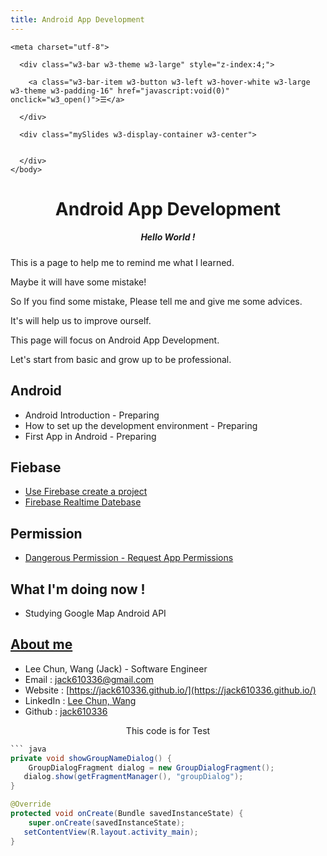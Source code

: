 ```yaml
---
title: Android App Development
---
```


<html>
  <head>
  <!-- Favicon and touch icons -->
<link type="image/x-icon" href="/img/favicon.ico" rel="icon" />
<link type="image/x-icon" href="/img/favicon.ico" rel="shortcut icon" />
<link type="image/x-icon" href="/img/favicon.ico" rel="bookmark" />

<!-- Favicon for Chrome -->
<link rel="icon" type="image/png" href="/img/bookicon.png" />

<!-- Favicon for Safari Web Clips-->
<link rel="apple-touch-icon-precomposed" href="/img/bookicon.png" />
<link rel='apple-touch-icon-precomposed' sizes="76x76" href="/img/bookicon.png" />
<link rel='apple-touch-icon-precomposed' sizes="114x114" href="/img/bookicon.png" />
<link rel='apple-touch-icon-precomposed' sizes="120x120" href="/img/bookicon.png" />
<link rel='apple-touch-icon-precomposed' sizes="144x144" href="/img/bookicon.png" />
<link rel='apple-touch-icon-precomposed' sizes="152x152" href="/img/bookicon.png" />

<!-- Favicon for Win10 Edge -->
<meta name="msapplication-TileImage" content="/img/bookicon.png">
<meta name="msapplication-TileColor" content="#226533">

    <meta charset="utf-8">

  </head>
  <meta name="viewport" content="width=device-width, initial-scale=1">
  <link rel="stylesheet" href="https://www.w3schools.com/w3css/4/w3.css">
  <style>
      .w3-theme {color:#fff !important;background-color:rgb(90, 180, 207) !important}
      .w3-btn {background-color:rgb(90, 180, 207);margin-bottom:4px}
      .w3-code{border-left:4px solid rgb(90, 180, 207)}
      .myMenu {margin-bottom:150px}
      </style>
  <link rel="stylesheet" href="https://cdnjs.cloudflare.com/ajax/libs/font-awesome/4.7.0/css/font-awesome.min.css">
  <body>


      <div class="w3-bar w3-theme w3-large" style="z-index:4;">

        <a class="w3-bar-item w3-button w3-left w3-hover-white w3-large w3-theme w3-padding-16" href="javascript:void(0)" onclick="w3_open()">☰</a>

      </div>

      <div class="mySlides w3-display-container w3-center">


      </div>
    </body>

</html>

# <center>Android App Development</center>
##### <center>Hello World !</center>    




This is a page to help me to remind me what I learned.   

Maybe it will have some mistake!    

So If you find some mistake, Please tell me and give me some advices.

It's will help us to improve ourself.   

This page will focus on Android App Development.    

Let's start from basic and grow up to be professional.   



## Android

  * Android Introduction - Preparing
  * How to set up the development environment - Preparing
  * First App in Android - Preparing

## Fiebase
  * [Use Firebase create a project](/FireBase.md)
  * [Firebase Realtime Datebase](/androidimportfirebase.md)

## Permission
  * [Dangerous Permission - Request App Permissions](/permission.md)

## What I'm doing now !
  * Studying Google Map Android API   

## [About me](/aboutme.md)
  * Lee Chun, Wang (Jack) - Software Engineer
  * Email : jack610336@gmail.com
  * Website : [https://jack610336.github.io/](https://jack610336.github.io/)
  * LinkedIn : [Lee Chun, Wang](https://www.linkedin.com/in/lee-chun-wang-4a19a2b3/)
  * Github : [jack610336](https://github.com/jack610336)

<center>This code is for Test</center>

``` java
``` java
private void showGroupNameDialog() {  
    GroupDialogFragment dialog = new GroupDialogFragment();  
   dialog.show(getFragmentManager(), "groupDialog");  
}
```

``` java
@Override  
protected void onCreate(Bundle savedInstanceState) {  
    super.onCreate(savedInstanceState);  
   setContentView(R.layout.activity_main);
}
```
